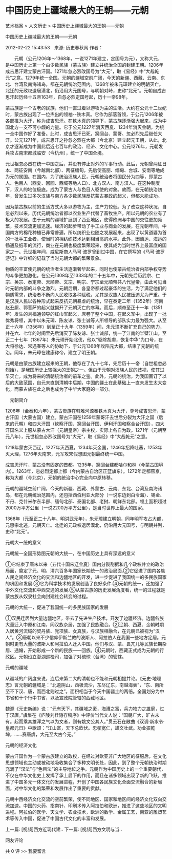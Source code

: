 # 中国历史上疆域最大的王朝——元朝

艺术档案 > 人文历史 > 中国历史上疆域最大的王朝——元朝

中国历史上疆域最大的王朝——元朝

2012-02-22 15:43:53　来源: 历史春秋网 作者：



  　　元朝（公元1206年～1368年，一说1271年建立，定国号为元），又称大元，是中国历史上第一个由少数民族（蒙古族）建立并统治全国的封建王朝。1206年成吉思汗建立蒙古汗国。1271年忽必烈改国号为“大元”，取《易经》中“大哉乾元”之意。1279年统一全国。元朝的疆域空前广阔，今天的新疆、西藏、云南、东北、台湾及南海诸岛，都在元朝统治范围内。1368年被朱元璋建立的明朝灭亡。北迁的元政权退居漠北，仍沿用大元国号，与明朝对峙，史称“北元”。元朝自成吉思汗起历经十五帝163年，自忽必烈定国号起，历十一帝98年。



蒙古族是一个古老的民族，他们一直过着以游牧为主的生活。大约在公元十二世纪时，蒙古族出现了一位杰出的领袖--铁木真。它作为部落首领，于公元1206年被各部推为大汗，称为成吉思汗。在铁木真的领导下，蒙古族逐渐强大起来，成为中国北方一支不可小觑的力量。它于公元1227年消灭西夏、1234年消灭金朝，为统一全中国作好了准备。此时，成吉思汗已死，窝阔台、蒙哥、忽必烈先后继任大汗。公元1271年，成吉思汗之孙忽必烈在大都（今北京）建立起元王朝，从此，北京才逐渐成为中国此后近七百年的政治、经济、文化中心。公元1276年，元朝发兵攻占南宋都城临安（今杭州），统一了中国全境。



元世祖忽必烈在统一中国之后，并没有停止对外的军事行动。此后，元朝曾两征日本、两征安南（今越南北部）、两征缅甸，先后使高丽、缅甸、台城、安南等地成为元的属国。在国内，为了统治汉族人民，元朝统治者将国民分为四等，即蒙古人、色目人（西夏、回回、西域等地人口）、北方汉人、南方汉人。在这种制度下，汉人的地位极底。成为了蒙古人与色目人驱使的对象。故而，在元朝统治初年，曾发生过多次汉族与南方各少数民族反抗蒙古暴政的起义，但都未能成功。



因为蒙古族以前的生活方式大多以游牧为主，生产力较低。为了改变这种状况，自忽必烈以来，历代元朝统治者都以农业生产代替了畜牧生产，所以元朝的农业有了极大的发展。由于元朝的疆域扩展到了西亚地区，使得欧洲与中国的交往更加频繁，技术交流更加迅速。经济的起步带动了手工业与商业的发展，在元朝年间，中国南方的棉花种植已非常普遍，所以纺织业也随之发展起来，出现了以黄道婆为首的一批手工业者，使当时的棉纺织技术达到相当高的水平。此外，因漕运、海运的畅通及纸币的流行，商业在元朝也极度繁荣起来，使其成为当时世界上最富庶的国家之一。元世祖年间，威尼斯商人马可·波罗曾到过中国，在它撰写的《马可·波罗游记》中详细的记载了当时元朝大都的繁荣景象。



物质的丰富使元朝的统治者生活逐渐奢华起来，同时也使蒙古统治者内部争权夺势的斗争更加激化。在公元1308年至1333年的二十五年中，元朝先后历武宗、仁宗、英宗、泰定帝、天顺帝、文宗、明宗、宁宗至元顺帝共八代皇帝，由此可见当时元朝内部的斗争之激烈。元朝后期，各皇帝都过起豪华的生活，为了满足他们的物质需求，统治者不断向人民收取各种赋税，尤其是汉族人民被压迫尤为严重。于是汉族人民以各种形式起来反抗元朝暴虐的统治，早在泰定二年（1352年）河南赵丑厮、郭菩萨的起义就揭开了元朝灭亡的序幕。而后，顺帝至正十一年（1351年）发生的刘福通领导的红巾军起义，席卷了整个中国，在起义军中，出现了一批优秀将领，其中以朱元璋、陈友谅、张士诚等人所领导的部队实力最为强大。从至正十六年（1356年）到至正十九年（1359年）间，朱元璋不断扩充自己的势力，并在六、七年的时间里先后消灭了陈友谅、张士诚部，统一了江南的半壁江山。至正二十七年（1367年）朱元璋开始北伐，他以"驱除胡虏，恢复中华"为口号，在大将徐达、常遇春等人的协助下，于公元1368年攻陷元大都，结束了元朝的统治。同年，朱元璋在建康称帝，建立了明王朝。



元朝是由蒙古族建立起来的王朝，他存在了九十七年，先后历十一帝（自世祖忽必烈始），是我国历史上较强大的王朝之一。但由于元朝对汉族人民的歧视，使其过早灭亡，成为将来的清朝统治者的前车之鉴。此外，元朝的统治，为我国画订了以后的大致范围，自元末直到清朝中后期，中国的疆土在此基础上一直未发生太大变化，而蒙古族在此之后也成为了中华大家庭的一部分。

  　元朝简介

1206年（金泰和六年），蒙古贵族在斡难河源奉铁木真为大汗，尊号成吉思汗，蒙古汗国（大蒙古国）建立。蒙古汗国在1259年蒙哥汗去世后分裂为大汗之国（后来的元朝）和四大汗国（钦察汗国、窝阔台汗国、伊利汗国和察合台汗国），四大汗国名义上服从蒙古大汗（元朝皇帝）宗主权，实际上各自为政。1271年（元朝至元八年），元世祖忽必烈改国号为“大元”，取《易经》中“大哉乾元”之意。



1218年蒙古灭西辽，1227年灭西夏，1234年灭金国，1246年招降吐蕃，1253年灭大理，1276年灭南宋，元军攻宋假想图元朝最终统一中国。



成吉思汗时，蒙古没有固定的首都。1235年，窝阔台建都哈尔和林（今蒙古国境内）。1263年，忽必烈定都上都（今内蒙古自治区正蓝旗东）。1272年定都燕京，称为大都（今北京），元朝的统治中心完全向中原转移。



元朝的疆域空前广阔，今天的新疆、西藏、外蒙古、云南、东北、台湾及南海诸岛，都在元朝统治范围内，还包括西伯利亚大部分（一说东边到白令海）、锡金、不丹、克什米尔东半部、缅甸北部、泰国北部、老挝、朝鲜东北部。领土面积超过2000万平方公里（一说2200万平方公里），是当时世界上最大的国家。



1368年（元至正二十八年、明洪武元年），朱元璋建立明朝，同年明军攻占大都，元惠宗北逃，元朝灭亡。北迁的元政权退居漠北，仍沿用大元国号，与明朝并列，史称“北元”。



元朝大一统的意义



元朝统一全国形势图元朝的大统一，在中国历史上具有深远的意义



①它结束了唐末以来（五代十国宋辽金夏）国内分裂割据和几个政权并立的政治局面，奠定了元、明、清六百多年国家长期统一的政治局面.②它促进了国内各族人民之间经济文化的交流和边疆地区的开发，进一步促进了我国统一的多民族国家的巩固和发展.③它为科学技术的发展创造了良好条件.④元朝的统一，还加强了中外文化交流和中西交通的发展.⑤从蒙古族的历史发展角度看，统一的过程就是蒙古族从奴隶社会向封建社会转变的过程。



元朝的大统一，促进了我国统一的多民族国家的发展



①汉民迁居到大量边疆地区，带去了先进生产技术，开发了边疆经济。边疆各族大量迁入中原和江南，同汉族杂居，加强了民族融合。②辽朝、西夏、金朝时期入居黄河流域的契丹族、党项族、女真族，与汉族相融合，在元朝已被视为“汉人”。③唐朝以来不少信仰伊斯兰教的波斯人、阿拉伯人在我国一些地方定居。元朝时更有大量的波斯人和阿拉伯人迁入中国。他们与汉、蒙、畏兀儿等民族长期杂居、通婚，开始形成一个新的民族——回族。④元朝时，西藏正式成为元朝的行政区。元朝设立澎湖巡检司，加强了对硫球（台湾）的管辖。



元朝的疆域



从疆域的广阔度来说，连后来第二大的清朝也不能和元朝相提并论。《元史·地理志》言元朝的疆域是：“北逾阴山，西极流沙，东尽辽东，南越海表”，“东、南所至不下汉、唐，而西北则过之”。面积相当于今天中国疆土的两倍。全国划分为中书省和十个行中书省，以及宣政院管辖的西藏地区。



魏源《元史新编》说：“元有天下，其疆域之袤，海漕之富，兵力物力之雄廓，过于汉唐。”虞集在《庐陵刘桂隐存稿序》中评价当代文人说：“国朝广大，旷古未有。起而乘其雄浑之气以为文者，则有姚文公其人。”贯云石在散曲《双调·新水令·皇都元日》中歌颂：“江山富，天下总欣伏。忠孝宽仁，雄文壮武。功业振乾坤，……赛唐虞，大元至大古今无。”



元朝的经济文化



蒙古汗国作为一个蒙古族建立的政权，在经过对欧亚非广大地区的征服后，在文化思想领域也主动或被动地吸收集合了多种文明长处，因此，到了整个元朝统治时期充满了“汉法”与“色目法”的主导地位之争。元朝作为中国历史上的一个重要朝代，不仅在中华文化史上发挥了承上启下的作用，而且在诸多领域出现了新的飞跃，推进了中国多元一体文化的发展进程，开创了中国各民族文化全面交流融合的新局面，对中华文化的繁荣和发展作出了重要的贡献。



元朝中西经济文化交流的空前繁荣，使不同地区、国家和地区间的经济文化双向交流加速。中国的火药、指南针、印刷术传入阿拉伯和欧洲，推进了这些地区的文明进程。阿拉伯的医学、天文学、农业技术，欧洲的数学、金属工艺，南亚的雕塑艺术等传入中国，促进了中国古代文化的丰富和发展。

上一篇: [视频]西方近现代建..  下一篇: [视频]西方文明与当..   

网友评论

共 0 评 >>  我要留言
